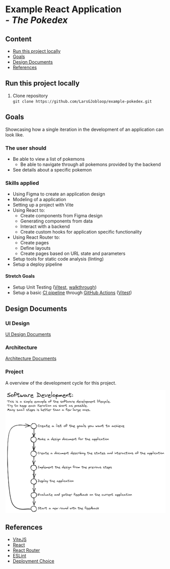 # Example React Application<br>*- The Pokedex*

## Content

- [Run this project locally](#run-this-project-locally)
- [Goals](#goals)
- [Design Documents](#design-documents)
- [References](#references)

## Run this project locally

1. Clone repository<br> ```git clone https://github.com/LarsGJobloop/example-pokedex.git```

## Goals

Showcasing how a single iteration in the development of an application can look like.

### The user should

- Be able to view a list of pokemons
  - Be able to navigate through all pokemons provided by the backend
- See details about a specific pokemon

### Skills applied

- Using Figma to create an application design
- Modeling of a application
- Setting up a project with Vite
- Using React to:
  - Create components from Figma design
  - Generating components from data
  - Interact with a backend
  - Create custom hooks for application specific functionality
- Using React Router to:
  - Create pages
  - Define layouts
  - Create pages based on URL state and parameters
- Setup tools for static code analysis (linting)
- Setup a deploy pipeline

#### Stretch Goals

- Setup Unit Testing ([Vitest](https://vitest.dev/), [walkthrough](https://www.robinwieruch.de/vitest-react-testing-library/))
- Setup a basic [CI pipeline](https://www.redhat.com/en/topics/devops/what-cicd-pipeline) through [GitHub Actions](https://docs.github.com/en/actions/quickstart) ([Vitest](https://vitest.dev/))

## Design Documents

### UI Design

[UI Design Documents](./docs/ui-design/ui-design.md)

### Architecture

[Architecture Documents](./docs/architecture/application-architecture.md)

### Project

A overview of the development cycle for this project.

![Project Design Cycle](./docs/development-cycle-2023-07-31-1058.png)

## References

- [ViteJS](https://vitejs.dev/)
- [React](https://react.dev/)
- [React Router](https://reactrouter.com/)
- [ESLint](https://eslint.org/)
- [Deployment Choice]()